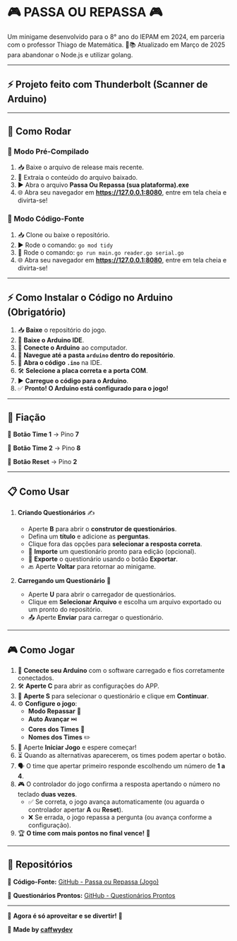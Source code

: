 # 🎮 PASSA OU REPASSA 🎮

Um minigame desenvolvido para o 8° ano do IEPAM em 2024, em parceria com o professor Thiago de Matemática. 🏫📚
Atualizado em Março de 2025 para abandonar o Node.js e utilizar golang. 

---

## ⚡ Projeto feito com Thunderbolt (Scanner de Arduino)

---

## 🚀 Como Rodar

### 🔹 Modo Pré-Compilado
1. 📥 Baixe o arquivo de release mais recente.
2. 📂 Extraia o conteúdo do arquivo baixado.
3. ▶️ Abra o arquivo **Passa Ou Repassa (sua plataforma).exe**
4. 🌐 Abra seu navegador em **https://127.0.0.1:8080**, entre em tela cheia e divirta-se!

### 🔹 Modo Código-Fonte
1. 📥 Clone ou baixe o repositório.
2. ▶️ Rode o comando: `go mod tidy`
2. 🔧 Rode o comando: `go run main.go reader.go serial.go`
3. 🌐 Abra seu navegador em **https://127.0.0.1:8080**, entre em tela cheia e divirta-se!

---

## ⚡ Como Instalar o Código no Arduino (Obrigatório)

1. 📥 **Baixe** o repositório do jogo.
2. 📝 **Baixe o Arduino IDE**.
3. 🔌 **Conecte o Arduino** ao computador.
4. 📂 **Navegue até a pasta `arduino` dentro do repositório**.
5. 📜 **Abra o código `.ino`** na IDE.
6. 🛠️ **Selecione a placa correta e a porta COM**.
7. ▶️ **Carregue o código para o Arduino**.
8. ✅ **Pronto! O Arduino está configurado para o jogo!**

---

## 🔌 Fiação

🔹 **Botão Time 1** → Pino **7**

🔹 **Botão Time 2** → Pino **8**

🔹 **Botão Reset** → Pino **2**

---

## 📋 Como Usar

1. **Criando Questionários** ✍️
   - Aperte **B** para abrir o **construtor de questionários**.
   - Defina um **título** e adicione as **perguntas**.
   - Clique fora das opções para **selecionar a resposta correta**.
   - 📂 **Importe** um questionário pronto para edição (opcional).
   - 💾 **Exporte** o questionário usando o botão **Exportar**.
   - 🔙 Aperte **Voltar** para retornar ao minigame.

2. **Carregando um Questionário** 📂
   - Aperte **U** para abrir o carregador de questionários.
   - Clique em **Selecionar Arquivo** e escolha um arquivo exportado ou um pronto do repositório.
   - 📤 Aperte **Enviar** para carregar o questionário.

---

## 🎮 Como Jogar

1. 🔌 **Conecte seu Arduino** com o software carregado e fios corretamente conectados.
2. 🛠️ **Aperte C** para abrir as configurações do APP.
3. 📑 **Aperte S** para selecionar o questionário e clique em **Continuar**.
4. ⚙️ **Configure o jogo**:
   - **Modo Repassar** 🔄
   - **Auto Avançar** ⏭️
   - **Cores dos Times** 🎨
   - **Nomes dos Times** ✏️
5. 🚀 Aperte **Iniciar Jogo** e espere começar!
6. ⏳ Quando as alternativas aparecerem, os times podem apertar o botão.
7. 🗣️ O time que apertar primeiro responde escolhendo um número de **1 a 4**.
8. 🎮 O controlador do jogo confirma a resposta apertando o número no teclado **duas vezes**.
   - ✅ Se correta, o jogo avança automaticamente (ou aguarda o controlador apertar **A** ou **Reset**).
   - ❌ Se errada, o jogo repassa a pergunta (ou avança conforme a configuração).
9. 🏆 **O time com mais pontos no final vence!** 🎉

---

## 🔗 Repositórios

🔹 **Código-Fonte:** [GitHub - Passa ou Repassa (Jogo)](https://github.com/caffwydev/passa-ou-repassa-src-go)

🔹 **Questionários Prontos:** [GitHub - Questionários Prontos](https://github.com/caffwydev/questionarios-prontos)

---

🎉 **Agora é só aproveitar e se divertir!** 🎉

🔗 **Made by [caffwydev](https://github.com/caffwydev)**